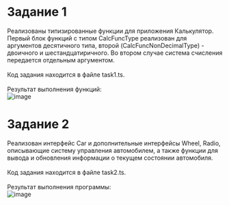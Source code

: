 # Задание 1
Реализованы типизированные функции для приложения Калькулятор.
Первый блок функций с типом CalcFuncType реализован для аргументов десятичного типа, второй (CalcFuncNonDecimalType) - двоичного и шестандцатиричного. Во втором случае система счисления передается отдельным аргументом.</br></br>
Код задания находится в файле task1.ts.</br></br>
Результат выполнения функций:</br>
![image](https://github.com/user-attachments/assets/fcc8444f-e193-45e5-ab9c-38a85b3340ea)

# Задание 2
Реализован интерфейс Car и дополнительные интерфейсы Wheel, Radio, описывающие систему управления автомобилем, а также функции для вывода и обновления информации о текущем состоянии автомобиля.</br></br>
Код задания находится в файле task2.ts.</br></br>
Результат выполнения программы: </br>
![image](https://github.com/user-attachments/assets/353a0fe2-e3ca-426e-a246-6777218668b7)


